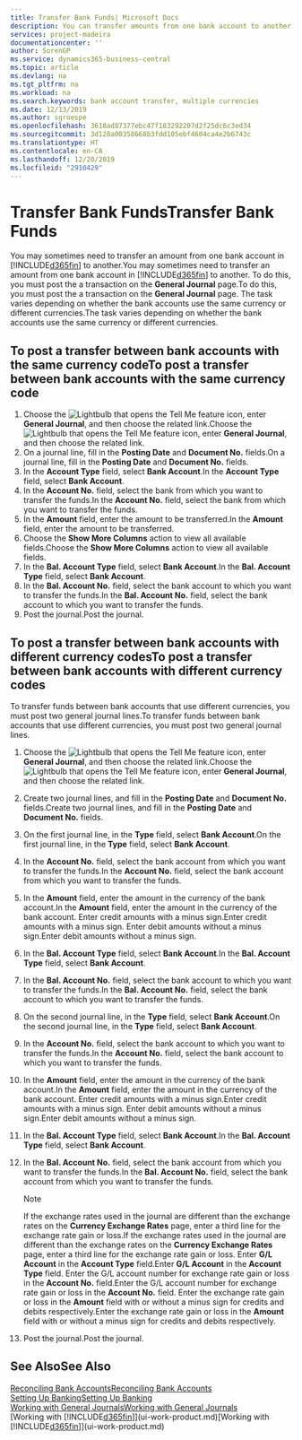 ```yaml
---
title: Transfer Bank Funds| Microsoft Docs
description: You can transfer amounts from one bank account to another, including different currencies, by posting the transaction in the general journal.
services: project-madeira
documentationcenter: ''
author: SorenGP
ms.service: dynamics365-business-central
ms.topic: article
ms.devlang: na
ms.tgt_pltfrm: na
ms.workload: na
ms.search.keywords: bank account transfer, multiple currencies
ms.date: 12/13/2019
ms.author: sgroespe
ms.openlocfilehash: 3618ad87377ebc47f183292207d2f25dc6c3ed34
ms.sourcegitcommit: 3d128a00358668b3fdd105ebf4604ca4e2b6743c
ms.translationtype: HT
ms.contentlocale: en-CA
ms.lasthandoff: 12/20/2019
ms.locfileid: "2910429"
---
```

# <a name="transfer-bank-funds"></a><span data-ttu-id="b49ec-103">Transfer Bank Funds</span><span class="sxs-lookup"><span data-stu-id="b49ec-103">Transfer Bank Funds</span></span>
<span data-ttu-id="b49ec-104">You may sometimes need to transfer an amount from one bank account in [!INCLUDE[d365fin](includes/d365fin_md.md)] to another.</span><span class="sxs-lookup"><span data-stu-id="b49ec-104">You may sometimes need to transfer an amount from one bank account in [!INCLUDE[d365fin](includes/d365fin_md.md)] to another.</span></span> <span data-ttu-id="b49ec-105">To do this, you must post the a transaction on the **General Journal** page.</span><span class="sxs-lookup"><span data-stu-id="b49ec-105">To do this, you must post the a transaction on the **General Journal** page.</span></span> <span data-ttu-id="b49ec-106">The task varies depending on whether the bank accounts use the same currency or different currencies.</span><span class="sxs-lookup"><span data-stu-id="b49ec-106">The task varies depending on whether the bank accounts use the same currency or different currencies.</span></span>

## <a name="to-post-a-transfer-between-bank-accounts-with-the-same-currency-code"></a><span data-ttu-id="b49ec-107">To post a transfer between bank accounts with the same currency code</span><span class="sxs-lookup"><span data-stu-id="b49ec-107">To post a transfer between bank accounts with the same currency code</span></span>
1. <span data-ttu-id="b49ec-108">Choose the ![Lightbulb that opens the Tell Me feature](media/ui-search/search_small.png "Tell me what you want to do") icon, enter **General Journal**, and then choose the related link.</span><span class="sxs-lookup"><span data-stu-id="b49ec-108">Choose the ![Lightbulb that opens the Tell Me feature](media/ui-search/search_small.png "Tell me what you want to do") icon, enter **General Journal**, and then choose the related link.</span></span>
2. <span data-ttu-id="b49ec-109">On a journal line, fill in the **Posting Date** and **Document No.** fields.</span><span class="sxs-lookup"><span data-stu-id="b49ec-109">On a journal line, fill in the **Posting Date** and **Document No.** fields.</span></span>
3. <span data-ttu-id="b49ec-110">In the **Account Type** field, select **Bank Account**.</span><span class="sxs-lookup"><span data-stu-id="b49ec-110">In the **Account Type** field, select **Bank Account**.</span></span>
4. <span data-ttu-id="b49ec-111">In the **Account No.** field, select the bank from which you want to transfer the funds.</span><span class="sxs-lookup"><span data-stu-id="b49ec-111">In the **Account No.** field, select the bank from which you want to transfer the funds.</span></span>
5. <span data-ttu-id="b49ec-112">In the **Amount** field, enter the amount to be transferred.</span><span class="sxs-lookup"><span data-stu-id="b49ec-112">In the **Amount** field, enter the amount to be transferred.</span></span>
6. <span data-ttu-id="b49ec-113">Choose the **Show More Columns** action to view all available fields.</span><span class="sxs-lookup"><span data-stu-id="b49ec-113">Choose the **Show More Columns** action to view all available fields.</span></span>
7. <span data-ttu-id="b49ec-114">In the **Bal. Account Type** field, select **Bank Account**.</span><span class="sxs-lookup"><span data-stu-id="b49ec-114">In the **Bal. Account Type** field, select **Bank Account**.</span></span>
8. <span data-ttu-id="b49ec-115">In the **Bal. Account No.** field, select the bank account to which you want to transfer the funds.</span><span class="sxs-lookup"><span data-stu-id="b49ec-115">In the **Bal. Account No.** field, select the bank account to which you want to transfer the funds.</span></span>
9. <span data-ttu-id="b49ec-116">Post the journal.</span><span class="sxs-lookup"><span data-stu-id="b49ec-116">Post the journal.</span></span>

## <a name="to-post-a-transfer-between-bank-accounts-with-different-currency-codes"></a><span data-ttu-id="b49ec-117">To post a transfer between bank accounts with different currency codes</span><span class="sxs-lookup"><span data-stu-id="b49ec-117">To post a transfer between bank accounts with different currency codes</span></span>
<span data-ttu-id="b49ec-118">To transfer funds between bank accounts that use different currencies, you must post two general journal lines.</span><span class="sxs-lookup"><span data-stu-id="b49ec-118">To transfer funds between bank accounts that use different currencies, you must post two general journal lines.</span></span>

1. <span data-ttu-id="b49ec-119">Choose the ![Lightbulb that opens the Tell Me feature](media/ui-search/search_small.png "Tell me what you want to do") icon, enter **General Journal**, and then choose the related link.</span><span class="sxs-lookup"><span data-stu-id="b49ec-119">Choose the ![Lightbulb that opens the Tell Me feature](media/ui-search/search_small.png "Tell me what you want to do") icon, enter **General Journal**, and then choose the related link.</span></span>
2. <span data-ttu-id="b49ec-120">Create two journal lines, and fill in the **Posting Date** and **Document No.** fields.</span><span class="sxs-lookup"><span data-stu-id="b49ec-120">Create two journal lines, and fill in the **Posting Date** and **Document No.** fields.</span></span>
3. <span data-ttu-id="b49ec-121">On the first journal line, in the **Type** field, select **Bank Account**.</span><span class="sxs-lookup"><span data-stu-id="b49ec-121">On the first journal line, in the **Type** field, select **Bank Account**.</span></span>
4. <span data-ttu-id="b49ec-122">In the **Account No.** field, select the bank account from which you want to transfer the funds.</span><span class="sxs-lookup"><span data-stu-id="b49ec-122">In the **Account No.** field, select the bank account from which you want to transfer the funds.</span></span>
5. <span data-ttu-id="b49ec-123">In the **Amount** field, enter the amount in the currency of the bank account.</span><span class="sxs-lookup"><span data-stu-id="b49ec-123">In the **Amount** field, enter the amount in the currency of the bank account.</span></span> <span data-ttu-id="b49ec-124">Enter credit amounts with a minus sign.</span><span class="sxs-lookup"><span data-stu-id="b49ec-124">Enter credit amounts with a minus sign.</span></span> <span data-ttu-id="b49ec-125">Enter debit amounts without a minus sign.</span><span class="sxs-lookup"><span data-stu-id="b49ec-125">Enter debit amounts without a minus sign.</span></span>
6. <span data-ttu-id="b49ec-126">In the **Bal. Account Type** field, select **Bank Account**.</span><span class="sxs-lookup"><span data-stu-id="b49ec-126">In the **Bal. Account Type** field, select **Bank Account**.</span></span>
7. <span data-ttu-id="b49ec-127">In the **Bal. Account No.** field, select the bank account to which you want to transfer the funds.</span><span class="sxs-lookup"><span data-stu-id="b49ec-127">In the **Bal. Account No.** field, select the bank account to which you want to transfer the funds.</span></span>
8. <span data-ttu-id="b49ec-128">On the second journal line, in the **Type** field, select **Bank Account**.</span><span class="sxs-lookup"><span data-stu-id="b49ec-128">On the second journal line, in the **Type** field, select **Bank Account**.</span></span>
9. <span data-ttu-id="b49ec-129">In the **Account No.** field, select the bank account to which you want to transfer the funds.</span><span class="sxs-lookup"><span data-stu-id="b49ec-129">In the **Account No.** field, select the bank account to which you want to transfer the funds.</span></span>
10. <span data-ttu-id="b49ec-130">In the **Amount** field, enter the amount in the currency of the bank account.</span><span class="sxs-lookup"><span data-stu-id="b49ec-130">In the **Amount** field, enter the amount in the currency of the bank account.</span></span> <span data-ttu-id="b49ec-131">Enter credit amounts with a minus sign.</span><span class="sxs-lookup"><span data-stu-id="b49ec-131">Enter credit amounts with a minus sign.</span></span> <span data-ttu-id="b49ec-132">Enter debit amounts without a minus sign.</span><span class="sxs-lookup"><span data-stu-id="b49ec-132">Enter debit amounts without a minus sign.</span></span>
11. <span data-ttu-id="b49ec-133">In the **Bal. Account Type** field, select **Bank Account**.</span><span class="sxs-lookup"><span data-stu-id="b49ec-133">In the **Bal. Account Type** field, select **Bank Account**.</span></span>  
12. <span data-ttu-id="b49ec-134">In the **Bal. Account No.** field, select the bank account from which you want to transfer the funds.</span><span class="sxs-lookup"><span data-stu-id="b49ec-134">In the **Bal. Account No.** field, select the bank account from which you want to transfer the funds.</span></span>

    > [!NOTE]  
    > <span data-ttu-id="b49ec-135">If the exchange rates used in the journal are different than the exchange rates on the **Currency Exchange Rates** page, enter a third line for the exchange rate gain or loss.</span><span class="sxs-lookup"><span data-stu-id="b49ec-135">If the exchange rates used in the journal are different than the exchange rates on the **Currency Exchange Rates** page, enter a third line for the exchange rate gain or loss.</span></span> <span data-ttu-id="b49ec-136">Enter **G/L Account** in the **Account Type** field.</span><span class="sxs-lookup"><span data-stu-id="b49ec-136">Enter **G/L Account** in the **Account Type** field.</span></span> <span data-ttu-id="b49ec-137">Enter the G/L account number for exchange rate gain or loss in the **Account No.** field.</span><span class="sxs-lookup"><span data-stu-id="b49ec-137">Enter the G/L account number for exchange rate gain or loss in the **Account No.** field.</span></span> <span data-ttu-id="b49ec-138">Enter the exchange rate gain or loss in the **Amount** field with or without a minus sign for credits and debits respectively.</span><span class="sxs-lookup"><span data-stu-id="b49ec-138">Enter the exchange rate gain or loss in the **Amount** field with or without a minus sign for credits and debits respectively.</span></span>
13. <span data-ttu-id="b49ec-139">Post the journal.</span><span class="sxs-lookup"><span data-stu-id="b49ec-139">Post the journal.</span></span>

## <a name="see-also"></a><span data-ttu-id="b49ec-140">See Also</span><span class="sxs-lookup"><span data-stu-id="b49ec-140">See Also</span></span>
[<span data-ttu-id="b49ec-141">Reconciling Bank Accounts</span><span class="sxs-lookup"><span data-stu-id="b49ec-141">Reconciling Bank Accounts</span></span>](bank-manage-bank-accounts.md)  
[<span data-ttu-id="b49ec-142">Setting Up Banking</span><span class="sxs-lookup"><span data-stu-id="b49ec-142">Setting Up Banking</span></span>](bank-setup-banking.md)  
[<span data-ttu-id="b49ec-143">Working with General Journals</span><span class="sxs-lookup"><span data-stu-id="b49ec-143">Working with General Journals</span></span>](ui-work-general-journals.md)  
<span data-ttu-id="b49ec-144">[Working with [!INCLUDE[d365fin](includes/d365fin_md.md)]](ui-work-product.md)</span><span class="sxs-lookup"><span data-stu-id="b49ec-144">[Working with [!INCLUDE[d365fin](includes/d365fin_md.md)]](ui-work-product.md)</span></span>
